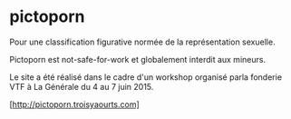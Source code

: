 # pictoporn

Pour une classification figurative normée de la représentation sexuelle.

Pictoporn est not-safe-for-work et globalement interdit aux mineurs.

Le site a été réalisé dans le cadre d'un workshop organisé parla fonderie VTF à La Générale du 4 au 7 juin 2015. 

[http://pictoporn.troisyaourts.com]

